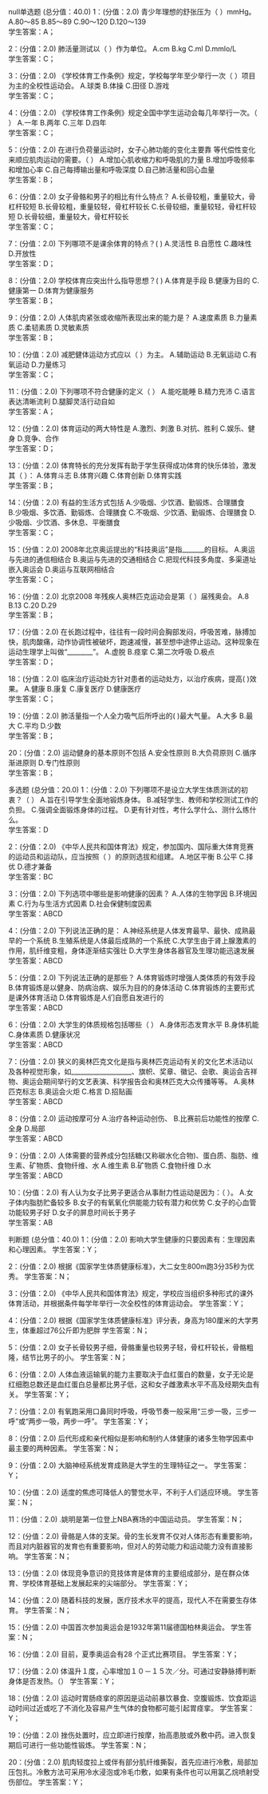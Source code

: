 null单选题 (总分值：40.0)
1：(分值：2.0)
青少年理想的舒张压为（ ）mmHg。
A.80～85   B.85～89   C.90～120   D.120～139   
学生答案：A；

2：(分值：2.0)
肺活量测试以（ ）作为单位。
A.cm   B.kg   C.ml   D.mmlo/L   
学生答案：C；

3：(分值：2.0)
《学校体育工作条例》规定，学校每学年至少举行一次（ ）项目为主的全校性运动会。
A.球类   B.体操   C.田径   D.游戏   
学生答案：C；

4：(分值：2.0)
《学校体育工作条例》规定全国中学生运动会每几年举行一次。（ ）
A.一年   B.两年   C.三年   D.四年   
学生答案：C；

5：(分值：2.0)
在进行负荷量运动时，女子心肺功能的变化主要靠 等代偿性变化来顺应肌肉运动的需要。（ ）
A.增加心肌收缩力和呼吸肌的力量   B.增加呼吸频率和增加心率   C.自己每搏输出量和呼吸深度   D.自己肺活量和回心血量   
学生答案：B；

6：(分值：2.0)
女子骨骼和男子的相比有什么特点？
A.长骨较粗，重量较大，骨杠杆较短   B.长骨较粗，重量较轻，骨杠杆较长   C.长骨较细，重量较轻，骨杠杆较短   D.长骨较细，重量较大，骨杠杆较长   
学生答案：C；

7：(分值：2.0)
下列哪项不是课余体育的特点？( )
A.灵活性   B.自愿性   C.趣味性   D.开放性   
学生答案：D；

8：(分值：2.0)
学校体育应突出什么指导思想？( )
A.体育是手段   B.健康为目的   C.健康第一   D.体育为健康服务   
学生答案：B；

9：(分值：2.0)
人体肌肉紧张或收缩所表现出来的能力是？
A.速度素质   B.力量素质   C.柔韧素质   D.灵敏素质   
学生答案：B；

10：(分值：2.0)
减肥健体运动方式应以（ ）为主。
A.辅助运动   B.无氧运动   C.有氧运动   D.力量练习   
学生答案：C；

11：(分值：2.0)
下列哪项不符合健康的定义（ ）
A.能吃能睡    B.精力充沛    C.语言表达清晰流利    D.腿脚灵活行动自如   
学生答案：A；

12：(分值：2.0)
体育运动的两大特性是
A.激烈、刺激   B.对抗、胜利    C.娱乐、健身   D.竞争、合作   
学生答案：D；

13：(分值：2.0)
体育特长的充分发挥有助于学生获得成功体育的快乐体验，激发其（ ）：
A.体育斗志   B.体育兴趣   C.体育创新   D.体育实践   
学生答案：B；

14：(分值：2.0)
有益的生活方式包括
A.少吸烟、少饮酒、勤锻炼、合理膳食　   B.少吸烟、多饮酒、勤锻炼、合理膳食   C.不吸烟、少饮酒、勤锻炼、合理膳食   D.少吸烟、少饮酒、多休息、平衡膳食   
学生答案：C；

15：(分值：2.0)
2008年北京奥运提出的“科技奥运”是指_______的目标。
A.奥运与先进的通信相结合    B.奥运与先进的交通相结合    C.把现代科技多角度、多渠道址嵌入奥运会   D.奥运与互联网相结合   
学生答案：C；

16：(分值：2.0)
北京2008 年残疾人奥林匹克运动会是第（ ）届残奥会。
A.8    B.13    C.20    D.29   
学生答案：B；

17：(分值：2.0)
在长跑过程中，往往有一段时间会胸部发闷，呼吸苦难，脉搏加快，肌肉酸痛，动作协调性被破坏，跑速减慢，甚至想中途停止运动。这种现象在运动生理学上叫做“________”。
A.虚脱   B.痉挛   C.第二次呼吸   D.极点   
学生答案：D；

18：(分值：2.0)
临床治疗运动处方针对患者的运动处方，以治疗疾病，提高( )效果。
A.健康   B.康复   C.康复医疗   D.健康医疗   
学生答案：C；

19：(分值：2.0)
肺活量指一个人全力吸气后所呼出的( )最大气量。
A.大多   B.最大   C.平均   D.少数   
学生答案：B；

20：(分值：2.0)
运动健身的基本原则不包括
A.安全性原则   B.大负荷原则   C.循序渐进原则   D.专门性原则   
学生答案：B；



多选题 (总分值：20.0)
1：(分值：2.0)
下列哪项不是设立大学生体质测试的初衷？（ ）
A.旨在引导学生全面地锻炼身体。   B.减轻学生、教师和学校测试工作的负担。   C.强调全面锻炼身体的过程。   D.更有针对性，考什么学什么、测什么练什么。   
学生答案：D

2：(分值：2.0)
《中华人民共和国体育法》规定，参加国内、国际重大体育竞赛的运动员和运动队，应当按照（ ）的原则选拔和组建。
A.地区平衡   B.公平   C.择优   D.德才兼备   
学生答案：BC

3：(分值：2.0)
下列选项中哪些是影响健康的因素？
A.人体的生物学因   B.环境因素   C.行为与生活方式因素   D.社会保健制度因素   
学生答案：ABCD

4：(分值：2.0)
下列说法正确的是：
A.神经系统是人体发育最早、最快、成熟最早的一个系统   B.生殖系统是人体最后成熟的一个系统   C.大学生由于肾上腺激素的作用，肌纤维变粗，身体逐渐结实强壮   D.大学生身体各器官及生理功能迅速发展   
学生答案：ABCD

5：(分值：2.0)
下列说法正确的是那些？
A.体育锻炼时增强人类体质的有效手段   B.体育锻炼是以健身、防病治病、娱乐为目的的身体活动   C.体育锻炼的主要形式是课外体育活动   D.体育锻炼是人们自愿自发进行的   
学生答案：ABCD

6：(分值：2.0)
大学生的体质规格包括哪些（ ）
A.身体形态发育水平   B.身体机能   C.身体素质   D.健康状况   
学生答案：ABCD

7：(分值：2.0)
狭义的奥林匹克文化是指与奥林匹克运动有关的文化艺术活动以及各种视觉形象，如___________________、旗帜、奖章、徽记、会歌、奥运会吉祥物、奥运会期间举行的文艺表演、科学报告会和奥林匹克大众传播等等。
A.奥林匹克标志   B.奥运会火炬   C.格言   D.招贴画   
学生答案：ABCD

8：(分值：2.0)
运动按摩可分
A.治疗各种运动创伤、   B.比赛前后功能性的按摩   C.全身   D.局部   
学生答案：ABCD

9：(分值：2.0)
人体需要的营养成分包括糖(又称碳水化合物)、蛋白质、脂肪、维生素、矿物质、食物纤维、水
A.维生素   B.矿物质   C.食物纤维   D.水   
学生答案：ABCD

10：(分值：2.0)
有人认为女子比男子更适合从事耐力性运动是因为：（ ）。
A.女子体内脂肪贮备较多   B.女子的有氧氧化供能能力较有潜力和优势   C.女子的心血管功能较男子好   D.女子的屏息时间长于男子   
学生答案：AB



判断题 (总分值：40.0)
1：(分值：2.0)
影响大学生健康的只要因素有：生理因素和心理因素。
学生答案：Y；


2：(分值：2.0)
根据《国家学生体质健康标准》，大二女生800m跑3分35秒为优秀。
学生答案：N；


3：(分值：2.0)
《中华人民共和国体育法》规定，学校应当组织多种形式的课外体育活动，并根据条件每学年举行一次全校性的体育运动会。
学生答案：Y；


4：(分值：2.0)
根据《国家学生体质健康标准》评分表，身高为180厘米的大学男生，体重超过76公斤即为肥胖
学生答案：N；


5：(分值：2.0)
女子长骨较男子细，骨骼重量也较男子轻，骨杠杆较长，骨骼粗隆，结节比男子的小。
学生答案：N；


6：(分值：2.0)
人体血液运输氧的能力主要取决于血红蛋白的数量，女子无论是红细胞总数还是血红蛋白总量都比男子低，这和女子雌激素水平不高及经期失血有关。
学生答案：Y；


7：(分值：2.0)
有氧跑采用口鼻同时呼吸，呼吸节奏一般采用“三步一吸，三步一呼”或“两步一吸，两步一呼”。
学生答案：Y；


8：(分值：2.0)
后代形成和亲代相似是影响和制约人体健康的诸多生物学因素中最主要的两种因素。
学生答案：N；


9：(分值：2.0)
大脑神经系统发育成熟是大学生的生理特征之一。
学生答案：Y；


10：(分值：2.0)
适度的焦虑可降低人的警觉水平，不利于人们适应环境。
学生答案：N；


11：(分值：2.0)
.姚明是第一位登上NBA赛场的中国运动员。
学生答案：N；


12：(分值：2.0)
骨骼是人体的支架。骨的生长发育不仅对人体形态有重要影响，而且对内脏器官的发育也有重要影响，但对人的劳动能力和运动能力没有直接影响。
学生答案：N；


13：(分值：2.0)
体现竞争意识的竞技体育是体育的主要组成部分，是在群众体育、学校体育基础上发展起来的尖端部分。
学生答案：Y；


14：(分值：2.0)
随着科技的发展，医疗技术水平的提高，现代人不在需要生存体育。
学生答案：N；


15：(分值：2.0)
中国首次参加奥运会是1932年第11届德国柏林奥运会。
学生答案：N；


16：(分值：2.0)
目前，夏季奥运会有28 个正式比赛项目。
学生答案：Y；


17：(分值：2.0)
体温升１度，心率增加１０－１５次／分。可通过安静脉搏判断身体是否发热。（）
学生答案：Y；


18：(分值：2.0)
运动时胃肠痉挛的原因是运动前暴饮暴食、空腹锻炼、饮食距运动时间过近或吃了不消化及容易产生气体的食物都可能引起胃痉挛。
学生答案：Y；


19：(分值：2.0)
挫伤处置时，应立即进行按摩，抬高患肢或外敷中药。进入恢复期后可进行一些功能性锻炼。
学生答案：N；


20：(分值：2.0)
肌肉轻度拉上或伴有部分肌纤维撕裂，首先应进行冷敷，局部加压包扎。冷敷方法可采用冷水浸泡或冷毛巾敷，如果有条件也可以用氯乙烷喷射受伤部位。
学生答案：Y；